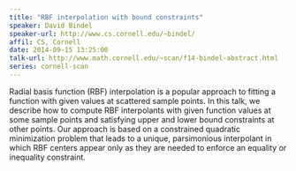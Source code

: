 ```yaml
---
title: "RBF interpolation with bound constraints"
speaker: David Bindel
speaker-url: http://www.cs.cornell.edu/~bindel/
affil: CS, Cornell
date: 2014-09-15 13:25:00
talk-url: http://www.math.cornell.edu/~scan/f14-bindel-abstract.html
series: cornell-scan
---
```


 Radial basis function (RBF) interpolation is a popular approach to
 fitting a function with given values at scattered sample points. In
 this talk, we describe how to compute RBF interpolants with given
 function values at some sample points and satisfying upper and lower
 bound constraints at other points. Our approach is based on a
 constrained quadratic minimization problem that leads to a unique,
 parsimonious interpolant in which RBF centers appear only as
 they are needed to enforce an equality or inequality constraint.
